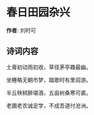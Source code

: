 # 春日田园杂兴

**作者**: 刘时可

## 诗词内容

土膏初动雨初收，草径茅亭趣最幽。

坐睡略无朝市梦，踏歌时有里闾游。

半丘秧秫醉堪酒，五亩树桑寒可裘。

老圃老农诚足学，不成吾道付沧洲。

